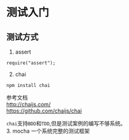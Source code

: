 # 测试入门

## 测试方式
1. assert
```
require("assert");
```
2. chai
```
npm install chai
```
参考文档    
http://chaijs.com/   
https://github.com/chaijs/chai  

`chai`支持`BDD`和`TDD`,但是测试案例的编写不够系统。    
3. mocha
一个系统完整的测试框架